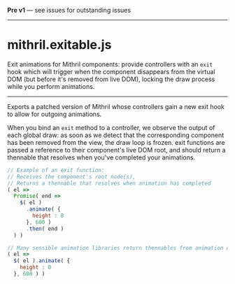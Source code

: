 **Pre v1** — see issues for outstanding issues

***

# mithril.exitable.js
Exit animations for Mithril components: provide controllers with an `exit` hook which will trigger when the component disappears from the virtual DOM (but before it's removed from live DOM), locking the draw process while you perform animations.

***

Exports a patched version of Mithril whose controllers gain a new exit hook to allow for outgoing animations.

When you bind an `exit` method to a controller, we observe the output of each global draw: as soon as we detect that the corresponding component has been removed from the view, the draw loop is frozen. exit functions are passed a reference to their component's live DOM root, and should return a thennable that resolves when you've completed your animations.

```javascript
// Example of an exit function:
// Receives the component's root node(s),
// Returns a thennable that resolves when animation has completed 
( el =>
  Promise( end =>
    $( el )
      .animate( {
        height : 0 
      }, 600 )
      .then( end )
  ) )

// Many sensible animation libraries return thennables from animation calls anyway, so actually
( el =>
  $( el ).animate( {
    height : 0 
  }, 600 ) )
```
